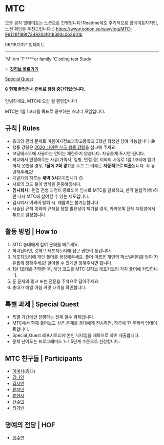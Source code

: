 # MTC
모든 공지 업데이트는 노션으로 진행됩니다! Readme에도 주기적으로 업데이트하지만, 노션 확인을 추천드립니다 :)
https://www.notion.so/wavylog/MTC-99128f199f734930a1018393c0b2601b

06/19/2021 업데이트

---

'M'irim 'T'****er family 'C'oding test Study

✨ [**깃허브 바로가기**](https://github.com/6h15m/MTC)

[Special Quest](https://www.notion.so/Special-Quest-68cd74235eba48eea5c2690652f2bcfe)

🔒 **현재 졸업전시 준비로 잠정 중단되었습니다.**

안녕하세요, MTC에 오신 걸 환영합니다!

MTC는 1일 1코테를 목표로 공부하는 스터디 모임입니다.

## 규칙 | Rules

- 총대의 관리 문제로 미림여자정보과학고등학교 3학년 학생만 참여 가능합니다 😭
- 행동 강령은 [2020 파이콘 한국 행동 강령](https://www.pycon.kr/2020/about/coc/)을 참고해 주세요.
- 코딩테스트에 사용하는 언어는 제한하지 않습니다. 자유롭게 푸시면 됩니다.
- 학교에서 인정해주는 사유(가족사, 질병, 면접 등) 이외의 사유로 1일 1코테에 참가하지 못했을 경우, **1달에 2회 경고**를 주고 그 이후는 **자동적으로 퇴출**됩니다. 꼭 유념해주세요!
- 개발자의 하루는 **새벽 3시**까지입니다 😏
- 서로의 코드 풀이 방식을 존중해줍시다.
- **임시퇴사** :  면접 전형 과정이 종료되어 임시로 MTC를 탈퇴하고, 만약 불합격(😢)하면 다시 MTC에 참여할 수 있는 제도입니다.
- 임시퇴사 이외의 탈퇴 시, 재참여는 불가능합니다.
- 서술된 규칙 이외의 규칙을 정할 필요성이 제기될 경우, 카카오톡 단체 채팅방에서 투표로 결정합니다.

## 활동 방법 | How to

1. MTC 총대에게 참여 문의를 해주세요.
2. 허락된다면, 깃허브 레포지토리에 접근 권한이 생깁니다.
3. 레포지토리에 개인 폴더를 생성해주세요. 폴더 이름은 개인의 퍼스널리티를 담아 자유롭게 정해주세요! 알아볼 수 있게만 정해주시면 됩니다.
4. 1일 1코테를 진행한 후, 해당 코드를 MTC 깃허브 레포지토리 각자 폴더에 커밋합니다.
5. 푼 문제의 링크 또는 전문을 주석으로 달아주세요.
6. 총대가 매일 아침 커밋 내역을 확인합니다.

## 특별 과제 | Special Quest

- 특별 기간에만 진행하는 전체 필수 과제입니다.
- MTC에서 함께 풀어보고 싶은 문제를 총대에게 전송하면, 하루에 한 문제씩 업데이트합니다.
- Special_Quest 레포지토리에 본인 닉네임을 제목으로 하여 제출합니다.
- 문제 난이도는 프로그래머스 1~1.5단계 수준으로 선정합니다.

## MTC 친구들 | Participants

- [이예서](http://github.com/6h15m)(총대)
- [김나영](https://github.com/Nayoung-apeach)
- [김지연](https://github.com/jiyeon1117)
- [류지민](https://github.com/fb808)
- [류현서](https://github.com/hyeonseo25)
- [신수민](https://github.com/ssoomin1)
- [최가빈](https://github.com/choigabin)

## 명예의 전당 | HOF

- [맹수연](https://github.com/MaengSooYeon)
